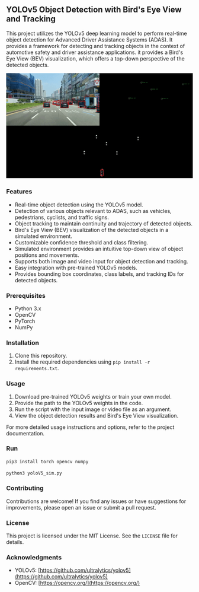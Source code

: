 ## YOLOv5 Object Detection with Bird's Eye View and Tracking

This project utilizes the YOLOv5 deep learning model to perform real-time object detection for Advanced Driver Assistance Systems (ADAS). It provides a framework for detecting and tracking objects in the context of automotive safety and driver assistance applications. it provides a Bird's Eye View (BEV) visualization, which offers a top-down perspective of the detected objects.

![demo](demo.gif)

### Features

- Real-time object detection using the YOLOv5 model.
- Detection of various objects relevant to ADAS, such as vehicles, pedestrians, cyclists, and traffic signs.
- Object tracking to maintain continuity and trajectory of detected objects.
- Bird's Eye View (BEV) visualization of the detected objects in a simulated environment.
- Customizable confidence threshold and class filtering.
- Simulated environment provides an intuitive top-down view of object positions and movements.
- Supports both image and video input for object detection and tracking.
- Easy integration with pre-trained YOLOv5 models.
- Provides bounding box coordinates, class labels, and tracking IDs for detected objects.

### Prerequisites

- Python 3.x
- OpenCV
- PyTorch
- NumPy

### Installation

1. Clone this repository.
2. Install the required dependencies using `pip install -r requirements.txt`.

### Usage

1. Download pre-trained YOLOv5 weights or train your own model.
2. Provide the path to the YOLOv5 weights in the code.
3. Run the script with the input image or video file as an argument.
4. View the object detection results and Bird's Eye View visualization.

For more detailed usage instructions and options, refer to the project documentation.

### Run

```bash
pip3 install torch opencv numpy
```

```bash
python3 yoloV5_sim.py
```

### Contributing

Contributions are welcome! If you find any issues or have suggestions for improvements, please open an issue or submit a pull request.

### License

This project is licensed under the MIT License. See the `LICENSE` file for details.

### Acknowledgments

- YOLOv5: [https://github.com/ultralytics/yolov5](https://github.com/ultralytics/yolov5)
- OpenCV: [https://opencv.org/](https://opencv.org/)
